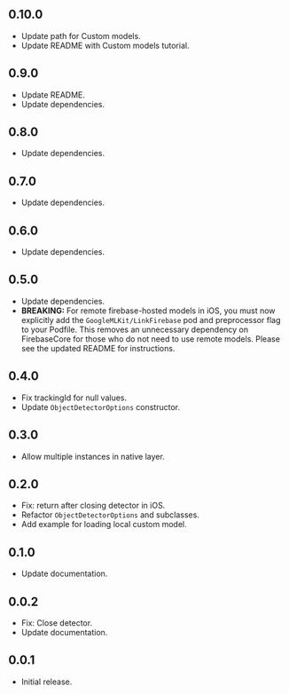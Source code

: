 ## 0.10.0

* Update path for Custom models.
* Update README with Custom models tutorial.

## 0.9.0

* Update README.
* Update dependencies.

## 0.8.0

* Update dependencies.

## 0.7.0

* Update dependencies.

## 0.6.0

* Update dependencies.

## 0.5.0

* Update dependencies.
* __BREAKING:__ For remote firebase-hosted models in iOS, you must now explicitly add the `GoogleMLKit/LinkFirebase` pod and preprocessor flag to your Podfile. This removes an unnecessary dependency on FirebaseCore for those who do not need to use remote models. Please see the updated README for instructions.

## 0.4.0

* Fix trackingId for null values.
* Update `ObjectDetectorOptions` constructor.

## 0.3.0

* Allow multiple instances in native layer.

## 0.2.0

* Fix: return after closing detector in iOS.
* Refactor `ObjectDetectorOptions` and subclasses.
* Add example for loading local custom model.

## 0.1.0

* Update documentation.

## 0.0.2

* Fix: Close detector.
* Update documentation.

## 0.0.1

* Initial release.
